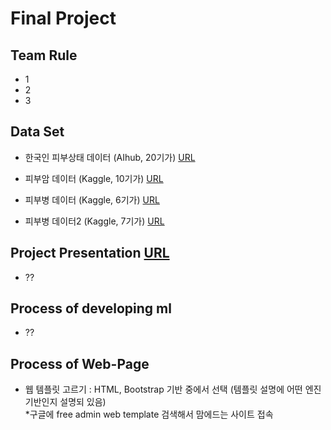 # Final Project

## Team Rule
- 1
- 2
- 3

## Data Set

- 한국인 피부상태 데이터 (AIhub, 20기가)  [URL](https://www.aihub.or.kr/aihubdata/data/view.do?currMenu=&topMenu=&aihubDataSe=data&dataSetSn=71645)

- 피부암 데이터 (Kaggle, 10기가)  [URL](https://www.kaggle.com/datasets/andrewmvd/isic-2019)

- 피부병 데이터 (Kaggle, 6기가)  [URL](https://www.kaggle.com/datasets/ismailpromus/skin-diseases-image-dataset)

- 피부병 데이터2 (Kaggle, 7기가)  [URL](https://www.kaggle.com/datasets/ascanipek/skin-diseases)

## Project Presentation [URL](https://docs.google.com/presentation/d/1KoZi7Lba4PqW8EeTFeQRpXGDAW5UB0PrljZSdNT08V8/edit#slide=id.g3286aeb0b69_0_5)
- ??
  
## Process of developing ml
- ??
  
## Process of Web-Page
- 웹 템플릿 고르기 : HTML, Bootstrap 기반 중에서 선택 (템플릿 설명에 어떤 엔진 기반인지 설명되 있음)<br>
  *구글에 free admin web template 검색해서 맘에드는 사이트 접속
